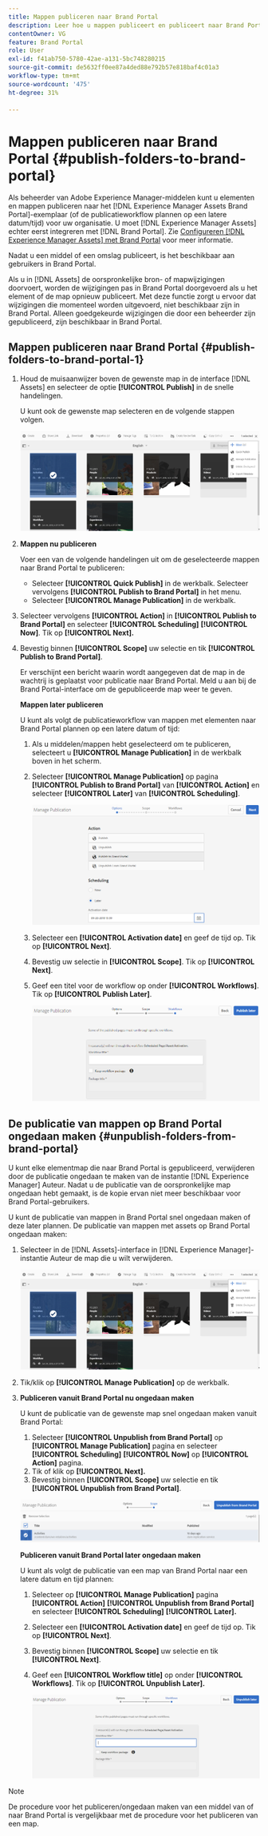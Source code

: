```yaml
---
title: Mappen publiceren naar Brand Portal
description: Leer hoe u mappen publiceert en publiceert naar Brand Portal.
contentOwner: VG
feature: Brand Portal
role: User
exl-id: f41ab750-5780-42ae-a131-5bc748280215
source-git-commit: de5632ff0ee87a4ded88e792b57e818baf4c01a3
workflow-type: tm+mt
source-wordcount: '475'
ht-degree: 31%

---
```


# Mappen publiceren naar Brand Portal {#publish-folders-to-brand-portal}

Als beheerder van Adobe Experience Manager-middelen kunt u elementen en mappen publiceren naar het [!DNL Experience Manager Assets Brand Portal]-exemplaar (of de publicatieworkflow plannen op een latere datum/tijd) voor uw organisatie. U moet [!DNL Experience Manager Assets] echter eerst integreren met [!DNL Brand Portal]. Zie [Configureren [!DNL Experience Manager Assets] met Brand Portal](configure-aem-assets-with-brand-portal.md) voor meer informatie.

Nadat u een middel of een omslag publiceert, is het beschikbaar aan gebruikers in Brand Portal.

Als u in [!DNL Assets] de oorspronkelijke bron- of mapwijzigingen doorvoert, worden de wijzigingen pas in Brand Portal doorgevoerd als u het element of de map opnieuw publiceert. Met deze functie zorgt u ervoor dat wijzigingen die momenteel worden uitgevoerd, niet beschikbaar zijn in Brand Portal. Alleen goedgekeurde wijzigingen die door een beheerder zijn gepubliceerd, zijn beschikbaar in Brand Portal.

## Mappen publiceren naar Brand Portal {#publish-folders-to-brand-portal-1}

1. Houd de muisaanwijzer boven de gewenste map in de interface [!DNL Assets] en selecteer de optie **[!UICONTROL Publish]** in de snelle handelingen.

   U kunt ook de gewenste map selecteren en de volgende stappen volgen.

   ![publish2bp](assets/publish2bp.png)

2. **Mappen nu publiceren**

   Voer een van de volgende handelingen uit om de geselecteerde mappen naar Brand Portal te publiceren:

   * Selecteer **[!UICONTROL Quick Publish]** in de werkbalk. Selecteer vervolgens **[!UICONTROL Publish to Brand Portal]** in het menu.
   * Selecteer **[!UICONTROL Manage Publication]** in de werkbalk.

3. Selecteer vervolgens **[!UICONTROL Action]** in **[!UICONTROL Publish to Brand Portal]** en selecteer **[!UICONTROL Scheduling]** **[!UICONTROL Now]**. Tik op **[!UICONTROL Next].**
4. Bevestig binnen **[!UICONTROL Scope]** uw selectie en tik **[!UICONTROL Publish to Brand Portal]**.

   Er verschijnt een bericht waarin wordt aangegeven dat de map in de wachtrij is geplaatst voor publicatie naar Brand Portal. Meld u aan bij de Brand Portal-interface om de gepubliceerde map weer te geven.

   **Mappen later publiceren**

   U kunt als volgt de publicatieworkflow van mappen met elementen naar Brand Portal plannen op een latere datum of tijd:

   1. Als u middelen/mappen hebt geselecteerd om te publiceren, selecteert u **[!UICONTROL Manage Publication]** in de werkbalk boven in het scherm.
   2. Selecteer **[!UICONTROL Manage Publication]** op  pagina **[!UICONTROL Publish to Brand Portal]** van **[!UICONTROL Action]** en selecteer **[!UICONTROL Later]** van **[!UICONTROL Scheduling]**.

      ![publishlaterbp](assets/publishlaterbp.png)

   3. Selecteer een **[!UICONTROL Activation date]** en geef de tijd op. Tik op **[!UICONTROL Next]**.
   4. Bevestig uw selectie in **[!UICONTROL Scope]**. Tik op **[!UICONTROL Next]**.
   5. Geef een titel voor de workflow op onder **[!UICONTROL Workflows]**. Tik op **[!UICONTROL Publish Later]**.

      ![manageschedulepub](assets/manageschedulepub.png)

## De publicatie van mappen op Brand Portal ongedaan maken {#unpublish-folders-from-brand-portal}

U kunt elke elementmap die naar Brand Portal is gepubliceerd, verwijderen door de publicatie ongedaan te maken van de instantie [!DNL Experience Manager] Auteur. Nadat u de publicatie van de oorspronkelijke map ongedaan hebt gemaakt, is de kopie ervan niet meer beschikbaar voor Brand Portal-gebruikers.

U kunt de publicatie van mappen in Brand Portal snel ongedaan maken of deze later plannen. De publicatie van mappen met assets op Brand Portal ongedaan maken:

1. Selecteer in de [!DNL Assets]-interface in [!DNL Experience Manager]-instantie Auteur de map die u wilt verwijderen.

   ![publish2bp-1](assets/publish2bp-1.png)

2. Tik/klik op **[!UICONTROL Manage Publication]** op de werkbalk.

3. **Publiceren vanuit Brand Portal nu ongedaan maken**

   U kunt de publicatie van de gewenste map snel ongedaan maken vanuit Brand Portal:

   1. Selecteer **[!UICONTROL Unpublish from Brand Portal]** op **[!UICONTROL Manage Publication]** pagina en selecteer **[!UICONTROL Scheduling]** **[!UICONTROL Now]** op **[!UICONTROL Action]** pagina.
   2. Tik of klik op **[!UICONTROL Next].**
   3. Bevestig binnen **[!UICONTROL Scope]** uw selectie en tik **[!UICONTROL Unpublish from Brand Portal]**.

   ![confirm-unpublish](assets/confirm-unpublish.png)

   **Publiceren vanuit Brand Portal later ongedaan maken**

   U kunt als volgt de publicatie van een map van Brand Portal naar een latere datum en tijd plannen:

   1. Selecteer op **[!UICONTROL Manage Publication]** pagina **[!UICONTROL Action]** **[!UICONTROL Unpublish from Brand Portal]** en selecteer **[!UICONTROL Scheduling]** **[!UICONTROL Later].**
   2. Selecteer een **[!UICONTROL Activation date]** en geef de tijd op. Tik op **[!UICONTROL Next]**.
   3. Bevestig binnen **[!UICONTROL Scope]** uw selectie en tik **[!UICONTROL Next]**.
   4. Geef een **[!UICONTROL Workflow title]** op onder **[!UICONTROL Workflows]**. Tik op **[!UICONTROL Unpublish Later].**

      ![unpublishworkflows](assets/unpublishworkflows.png)


>[!NOTE]
>
>De procedure voor het publiceren/ongedaan maken van een middel van of naar Brand Portal is vergelijkbaar met de procedure voor het publiceren van een map.
